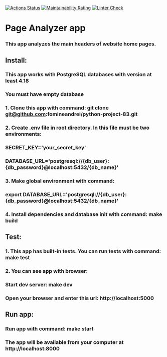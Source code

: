 [![Actions Status](https://github.com/fomineandrei/python-project-83/actions/workflows/hexlet-check.yml/badge.svg)](https://github.com/fomineandrei/python-project-83/actions)
[![Maintainability Rating](https://sonarcloud.io/api/project_badges/measure?project=fomineandrei_python-project-83&metric=sqale_rating)](https://sonarcloud.io/summary/new_code?id=fomineandrei_python-project-83)
[![Linter Check](https://github.com/fomineandrei/python-project-83/actions/workflows/linter.yml/badge.svg)](https://github.com/fomineandrei/python-project-83/actions/workflows/linter.yml)


# Page Analyzer app
### This app analyzes the main headers of website home pages.

## Install:

### This app works with PostgreSQL databases with version at least 4.18
### You must have empty database
### 1. Clone this app with command: git clone git@github.com:fomineandrei/python-project-83.git
### 2. Create .env file in root directory. In this file must be two environments:
###    SECRET_KEY='your_secret_key'
###    DATABASE_URL='postgresql://{db_user}:{db_password}@localhost:5432/{db_name}'
### 3. Make global environment with command: 
###    export DATABASE_URL='postgresql://{db_user}:{db_password}@localhost:5432/{db_name}'
### 4. Install dependencies and database init with command: make build


## Test:

### 1. This app has built-in tests. You can run tests with command: make test

### 2. You can see app with browser:
###    Start dev server: make dev
###    Open your browser and enter this url: http://localhost:5000

## Run app:

### Run app with command: make start
### The app will be available from your computer at http://localhost:8000
